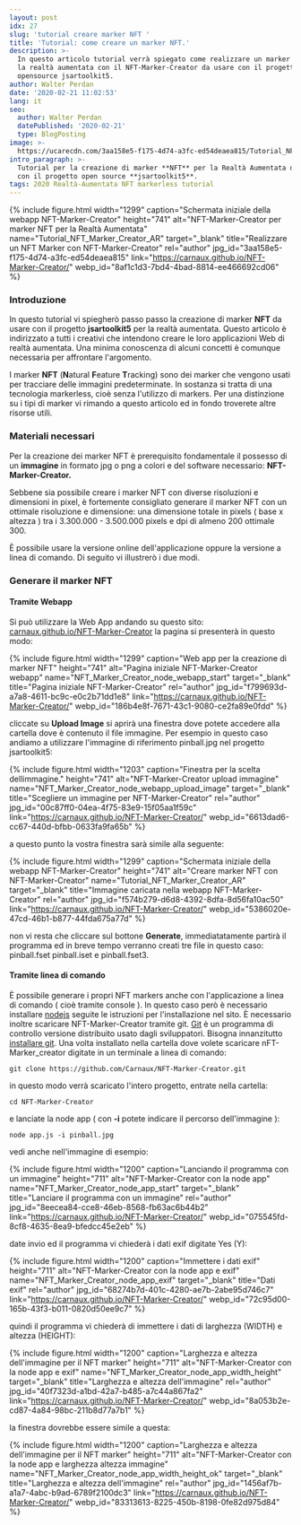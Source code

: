 ```yaml
---
layout: post
idx: 27
slug: 'tutorial creare marker NFT '
title: 'Tutorial: come creare un marker NFT.'
description: >-
  In questo articolo tutorial verrà spiegato come realizzare un marker NFT per
  la realtà aumentata con il NFT-Marker-Creator da usare con il progetto
  opensource jsartoolkit5.
author: Walter Perdan
date: '2020-02-21 11:02:53'
lang: it
seo:
  author: Walter Perdan
  datePublished: '2020-02-21'
  type: BlogPosting
image: >-
  https://ucarecdn.com/3aa158e5-f175-4d74-a3fc-ed54deaea815/Tutorial_NFT_Marker_Creator_AR.jpg
intro_paragraph: >-
  Tutorial per la creazione di marker **NFT** per la Realtà Aumentata da usare
  con il progetto open source **jsartoolkit5**.
tags: 2020 Realtà-Aumentata NFT markerless tutorial
---
```

{% include figure.html width="1299" caption="Schermata iniziale della webapp NFT-Marker-Creator" height="741" alt="NFT-Marker-Creator per marker NFT per la Realtà Aumentata" name="Tutorial_NFT_Marker_Creator_AR" target="_blank" title="Realizzare un NFT Marker con NFT-Marker-Creator" rel="author" jpg_id="3aa158e5-f175-4d74-a3fc-ed54deaea815" link="https://carnaux.github.io/NFT-Marker-Creator/" webp_id="8af1c1d3-7bd4-4bad-8814-ee466692cd06" %}

### Introduzione

In questo tutorial vi spiegherò passo passo la creazione di marker **NFT** da usare con il progetto **jsartoolkit5** per la realtà aumentata. Questo articolo è indirizzato a tutti i creativi che intendono creare le loro applicazioni Web di realtà aumentata. Una minima conoscenza di alcuni concetti è comunque necessaria per affrontare l'argomento.

I marker **NFT** (**N**atural **F**eature **T**racking) sono dei marker che vengono usati per tracciare delle immagini predeterminate. In sostanza si tratta di una tecnologia markerless, cioè senza l'utilizzo di markers. Per una distinzione su i tipi di marker vi rimando a questo articolo ed in fondo troverete altre risorse utili.

### Materiali necessari

Per la creazione dei marker NFT è prerequisito fondamentale il possesso di un **immagine** in formato jpg o png a colori e del software necessario: **NFT-Marker-Creator.**

Sebbene sia possibile creare i marker NFT con diverse risoluzioni e dimensioni in pixel, è fortemente consigliato generare il marker NFT con un ottimale risoluzione e dimensione: una dimensione totale in pixels ( base x altezza ) tra i 3.300.000 - 3.500.000 pixels e dpi di almeno 200 ottimale 300.

È possibile usare la versione online dell'applicazione oppure la versione a linea di comando. Di seguito vi illustrerò i due modi.

### Generare il marker NFT

#### Tramite Webapp

Si può utilizzare la Web App andando su questo sito: [carnaux.github.io/NFT-Marker-Creator](https://carnaux.github.io/NFT-Marker-Creator/) la pagina si presenterà in questo modo:

{% include figure.html width="1299" caption="Web app per la creazione di marker NFT" height="741" alt="Pagina iniziale NFT-Marker-Creator webapp" name="NFT_Marker_Creator_node_webapp_start" target="_blank" title="Pagina iniziale NFT-Marker-Creator" rel="author" jpg_id="f799693d-a7a8-4611-bc9c-e0c2b71dd1e8" link="https://carnaux.github.io/NFT-Marker-Creator/" webp_id="186b4e8f-7671-43c1-9080-ce2fa89e0fdd" %}

cliccate su **Upload Image** si aprirà una finestra dove potete accedere alla cartella dove è contenuto il file immagine. Per esempio in questo caso andiamo a utilizzare l'immagine di riferimento pinball.jpg nel progetto jsartoolkit5:

{% include figure.html width="1203" caption="Finestra per la scelta dellimmagine." height="741" alt="NFT-Marker-Creator upload immagine" name="NFT_Marker_Creator_node_webapp_upload_image" target="_blank" title="Scegliere un immagine per NFT-Marker-Creator" rel="author" jpg_id="00c87ff0-04ea-4f75-83e9-15f05aa1f59c" link="https://carnaux.github.io/NFT-Marker-Creator/" webp_id="6613dad6-cc67-440d-bfbb-0633fa9fa65b" %}

a questo punto la vostra finestra sarà simile alla seguente:

{% include figure.html width="1299" caption="Schermata iniziale della webapp NFT-Marker-Creator" height="741" alt="Creare marker NFT con NFT-Marker-Creator" name="Tutorial_NFT_Marker_Creator_AR" target="_blank" title="Immagine caricata nella webapp NFT-Marker-Creator" rel="author" jpg_id="f574b279-d6d8-4392-8dfa-8d56fa10ac50" link="https://carnaux.github.io/NFT-Marker-Creator/" webp_id="5386020e-47cd-46b1-b877-44fda675a77d" %}

non vi resta che cliccare sul bottone **Generate**, immediatatamente partirà il programma ed in breve tempo verranno creati tre file in questo caso: pinball.fset pinball.iset e pinball.fset3.

#### Tramite linea di comando

È possibile generare i propri NFT markers anche con l'applicazione a linea di comando ( cioè tramite console ). In questo caso però è necessario installare [nodejs](https://nodejs.org/it/) seguite le istruzioni per l'installazione nel sito. È necessario inoltre scaricare NFT-Marker-Creator tramite git. [Git](https://it.wikipedia.org/wiki/Git_(software)) è un programma di controllo versione distribuito usato dagli sviluppatori. Bisogna innanzitutto [installare git](https://www.html.it/pag/53180/installazione-di-git/). Una volta installato nella cartella dove volete scaricare nFT-Marker_creator digitate in un terminale a linea di comando:

```
git clone https://github.com/Carnaux/NFT-Marker-Creator.git
```

in questo modo verrà scaricato l'intero progetto, entrate nella cartella:

```
cd NFT-Marker-Creator
```

e lanciate la node app ( con **\-i** potete indicare il percorso dell'immagine ):

```
node app.js -i pinball.jpg
```

vedi anche nell'immagine di esempio:

{% include figure.html width="1200" caption="Lanciando il programma con un immagine" height="711" alt="NFT-Marker-Creator con la node app" name="NFT_Marker_Creator_node_app_start" target="_blank" title="Lanciare il programma con un immagine" rel="author" jpg_id="8eecea84-cce8-46eb-8568-fb63ac6b44b2" link="https://carnaux.github.io/NFT-Marker-Creator/" webp_id="075545fd-8cf8-4635-8ea9-bfedcc45e2eb" %}

date invio ed il programma vi chiederà i dati exif digitate Yes (Y):



{% include figure.html width="1200" caption="Immettere i dati exif" height="711" alt="NFT-Marker-Creator con la node app e exif" name="NFT_Marker_Creator_node_app_exif" target="_blank" title="Dati exif" rel="author" jpg_id="68274b7d-401c-4280-ae7b-2abe95d746c7" link="https://carnaux.github.io/NFT-Marker-Creator/" webp_id="72c95d00-165b-43f3-b011-0820d50ee9c7" %}

 quindi il programma vi chiederà di immettere i dati di larghezza (WIDTH) e altezza (HEIGHT):



{% include figure.html width="1200" caption="Larghezza e altezza dell'immagine per il NFT marker" height="711" alt="NFT-Marker-Creator con la node app e exif" name="NFT_Marker_Creator_node_app_width_height" target="_blank" title="Larghezza e altezza dell'immagine" rel="author" jpg_id="40f7323d-a1bd-42a7-b485-a7c44a867fa2" link="https://carnaux.github.io/NFT-Marker-Creator/" webp_id="8a053b2e-cd87-4a84-98bc-211b8d77a7b1" %}

la finestra dovrebbe essere simile a questa:



{% include figure.html width="1200" caption="Larghezza e altezza dell'immagine per il NFT marker" height="711" alt="NFT-Marker-Creator con la node app e larghezza altezza immagine" name="NFT_Marker_Creator_node_app_width_height_ok" target="_blank" title="Larghezza e altezza dell'immagine" rel="author" jpg_id="1456af7b-a1a7-4abc-b9ad-6789f2100dc3" link="https://carnaux.github.io/NFT-Marker-Creator/" webp_id="83313613-8225-450b-8198-0fe82d975d84" %}
